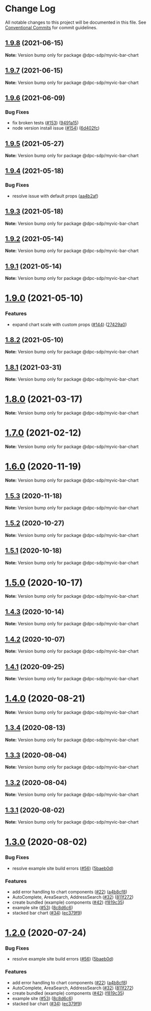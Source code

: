 # Change Log

All notable changes to this project will be documented in this file.
See [Conventional Commits](https://conventionalcommits.org) for commit guidelines.

## [1.9.8](https://github.com/dpc-sdp/myvictoria-vic-gov-au/tree/master/packages/BarChart/compare/v1.9.7...v1.9.8) (2021-06-15)

**Note:** Version bump only for package @dpc-sdp/myvic-bar-chart






## [1.9.7](https://github.com/dpc-sdp/myvictoria-vic-gov-au/tree/master/packages/BarChart/compare/v1.9.6...v1.9.7) (2021-06-15)

**Note:** Version bump only for package @dpc-sdp/myvic-bar-chart






## [1.9.6](https://github.com/dpc-sdp/myvictoria-vic-gov-au/tree/master/packages/BarChart/compare/v1.9.5...v1.9.6) (2021-06-09)


### Bug Fixes

* fix broken tests ([#153](https://github.com/dpc-sdp/myvictoria-vic-gov-au/tree/master/packages/BarChart/issues/153)) ([9491a15](https://github.com/dpc-sdp/myvictoria-vic-gov-au/tree/master/packages/BarChart/commit/9491a1515547884617734855087238e548447e2b))
* node version install issue ([#154](https://github.com/dpc-sdp/myvictoria-vic-gov-au/tree/master/packages/BarChart/issues/154)) ([6d402fc](https://github.com/dpc-sdp/myvictoria-vic-gov-au/tree/master/packages/BarChart/commit/6d402fc2a5eac63c70144d3a276302ff7101ccb1))






## [1.9.5](https://github.com/dpc-sdp/myvictoria-vic-gov-au/tree/master/packages/BarChart/compare/v1.9.4...v1.9.5) (2021-05-27)

**Note:** Version bump only for package @dpc-sdp/myvic-bar-chart





## [1.9.4](https://github.com/dpc-sdp/myvictoria-vic-gov-au/tree/master/packages/BarChart/compare/v1.9.3...v1.9.4) (2021-05-18)


### Bug Fixes

* resolve issue with default props ([aa4b2af](https://github.com/dpc-sdp/myvictoria-vic-gov-au/tree/master/packages/BarChart/commit/aa4b2af480215d45bb2164716aeb8a1f718d1600))






## [1.9.3](https://github.com/dpc-sdp/myvictoria-vic-gov-au/tree/master/packages/BarChart/compare/v1.9.2...v1.9.3) (2021-05-18)

**Note:** Version bump only for package @dpc-sdp/myvic-bar-chart






## [1.9.2](https://github.com/dpc-sdp/myvictoria-vic-gov-au/tree/master/packages/BarChart/compare/v1.9.0...v1.9.2) (2021-05-14)

**Note:** Version bump only for package @dpc-sdp/myvic-bar-chart






## [1.9.1](https://github.com/dpc-sdp/myvictoria-vic-gov-au/tree/master/packages/BarChart/compare/v1.9.0...v1.9.1) (2021-05-14)

**Note:** Version bump only for package @dpc-sdp/myvic-bar-chart






# [1.9.0](https://github.com/dpc-sdp/myvictoria-vic-gov-au/tree/master/packages/BarChart/compare/v1.8.2...v1.9.0) (2021-05-10)


### Features

* expand chart scale with custom props ([#144](https://github.com/dpc-sdp/myvictoria-vic-gov-au/tree/master/packages/BarChart/issues/144)) ([27429a0](https://github.com/dpc-sdp/myvictoria-vic-gov-au/tree/master/packages/BarChart/commit/27429a03c9b25a4da9af29deca67e4a733810dbd))






## [1.8.2](https://github.com/dpc-sdp/myvictoria-vic-gov-au/tree/master/packages/BarChart/compare/v1.8.1...v1.8.2) (2021-05-10)

**Note:** Version bump only for package @dpc-sdp/myvic-bar-chart






## [1.8.1](https://github.com/dpc-sdp/myvictoria-vic-gov-au/tree/master/packages/BarChart/compare/v1.8.0...v1.8.1) (2021-03-31)

**Note:** Version bump only for package @dpc-sdp/myvic-bar-chart





# [1.8.0](https://github.com/dpc-sdp/myvictoria-vic-gov-au/tree/master/packages/BarChart/compare/v1.7.0...v1.8.0) (2021-03-17)

**Note:** Version bump only for package @dpc-sdp/myvic-bar-chart






# [1.7.0](https://github.com/dpc-sdp/myvictoria-vic-gov-au/tree/master/packages/BarChart/compare/v1.6.1...v1.7.0) (2021-02-12)

**Note:** Version bump only for package @dpc-sdp/myvic-bar-chart





# [1.6.0](https://github.com/dpc-sdp/myvictoria-vic-gov-au/tree/master/packages/BarChart/compare/v1.5.3...v1.6.0) (2020-11-19)

**Note:** Version bump only for package @dpc-sdp/myvic-bar-chart





## [1.5.3](https://github.com/dpc-sdp/myvictoria-vic-gov-au/tree/master/packages/BarChart/compare/v1.5.1...v1.5.3) (2020-11-18)

**Note:** Version bump only for package @dpc-sdp/myvic-bar-chart





## [1.5.2](https://github.com/dpc-sdp/myvictoria-vic-gov-au/tree/master/packages/BarChart/compare/v1.5.1...v1.5.2) (2020-10-27)

**Note:** Version bump only for package @dpc-sdp/myvic-bar-chart





## [1.5.1](https://github.com/dpc-sdp/myvictoria-vic-gov-au/tree/master/packages/BarChart/compare/v1.5.0...v1.5.1) (2020-10-18)

**Note:** Version bump only for package @dpc-sdp/myvic-bar-chart





# [1.5.0](https://github.com/dpc-sdp/myvictoria-vic-gov-au/tree/master/packages/BarChart/compare/v1.4.2...v1.5.0) (2020-10-17)

**Note:** Version bump only for package @dpc-sdp/myvic-bar-chart





## [1.4.3](https://github.com/dpc-sdp/myvictoria-vic-gov-au/tree/master/packages/BarChart/compare/v1.4.2...v1.4.3) (2020-10-14)

**Note:** Version bump only for package @dpc-sdp/myvic-bar-chart





## [1.4.2](https://github.com/dpc-sdp/myvictoria-vic-gov-au/tree/master/packages/BarChart/compare/v1.4.0...v1.4.2) (2020-10-07)

**Note:** Version bump only for package @dpc-sdp/myvic-bar-chart





## [1.4.1](https://github.com/dpc-sdp/myvictoria-vic-gov-au/tree/master/packages/BarChart/compare/v1.4.0...v1.4.1) (2020-09-25)

**Note:** Version bump only for package @dpc-sdp/myvic-bar-chart






# [1.4.0](https://github.com/dpc-sdp/myvictoria-vic-gov-au/tree/master/packages/BarChart/compare/v1.3.4...v1.4.0) (2020-08-21)

**Note:** Version bump only for package @dpc-sdp/myvic-bar-chart






## [1.3.4](https://github.com/dpc-sdp/myvictoria-vic-gov-au/tree/master/packages/BarChart/compare/v1.3.3...v1.3.4) (2020-08-13)

**Note:** Version bump only for package @dpc-sdp/myvic-bar-chart






## [1.3.3](https://github.com/dpc-sdp/myvictoria-vic-gov-au/tree/master/packages/BarChart/compare/v1.3.2...v1.3.3) (2020-08-04)

**Note:** Version bump only for package @dpc-sdp/myvic-bar-chart





## [1.3.2](https://github.com/dpc-sdp/myvictoria-vic-gov-au/tree/master/packages/BarChart/compare/v1.3.1...v1.3.2) (2020-08-04)

**Note:** Version bump only for package @dpc-sdp/myvic-bar-chart





## [1.3.1](https://github.com/dpc-sdp/myvictoria-vic-gov-au/tree/master/packages/BarChart/compare/v1.3.0...v1.3.1) (2020-08-02)

**Note:** Version bump only for package @dpc-sdp/myvic-bar-chart





# [1.3.0](https://github.com/dpc-sdp/myvictoria-vic-gov-au/tree/master/packages/BarChart/compare/v1.1.3...v1.3.0) (2020-08-02)


### Bug Fixes

* resolve example site build errors ([#56](https://github.com/dpc-sdp/myvictoria-vic-gov-au/tree/master/packages/BarChart/issues/56)) ([5baeb0d](https://github.com/dpc-sdp/myvictoria-vic-gov-au/tree/master/packages/BarChart/commit/5baeb0d7204879aa93b5ecaa1b21c3a9720511e7))


### Features

* add error handling to chart components ([#22](https://github.com/dpc-sdp/myvictoria-vic-gov-au/tree/master/packages/BarChart/issues/22)) ([a4b8cf8](https://github.com/dpc-sdp/myvictoria-vic-gov-au/tree/master/packages/BarChart/commit/a4b8cf8e32e726d9e0ac8418e0ee56c532bc0709))
* AutoComplete, AreaSearch, AddressSearch ([#32](https://github.com/dpc-sdp/myvictoria-vic-gov-au/tree/master/packages/BarChart/issues/32)) ([811f272](https://github.com/dpc-sdp/myvictoria-vic-gov-au/tree/master/packages/BarChart/commit/811f272cdd271188b12a575a5ceca3fd96953116))
* create bundled (example) components ([#42](https://github.com/dpc-sdp/myvictoria-vic-gov-au/tree/master/packages/BarChart/issues/42)) ([f819c35](https://github.com/dpc-sdp/myvictoria-vic-gov-au/tree/master/packages/BarChart/commit/f819c356b2c53f0a75d04542f22d73dae4516569))
* example site ([#53](https://github.com/dpc-sdp/myvictoria-vic-gov-au/tree/master/packages/BarChart/issues/53)) ([8c8d6c6](https://github.com/dpc-sdp/myvictoria-vic-gov-au/tree/master/packages/BarChart/commit/8c8d6c6e56b8772cdacc303d689358fe74ee791d))
* stacked bar chart ([#34](https://github.com/dpc-sdp/myvictoria-vic-gov-au/tree/master/packages/BarChart/issues/34)) ([ec379f9](https://github.com/dpc-sdp/myvictoria-vic-gov-au/tree/master/packages/BarChart/commit/ec379f9cd906374508339e16b70147bacafcaf74))





# [1.2.0](https://github.com/dpc-sdp/myvictoria-vic-gov-au/tree/master/packages/BarChart/compare/v1.1.3...v1.2.0) (2020-07-24)


### Bug Fixes

* resolve example site build errors ([#56](https://github.com/dpc-sdp/myvictoria-vic-gov-au/tree/master/packages/BarChart/issues/56)) ([5baeb0d](https://github.com/dpc-sdp/myvictoria-vic-gov-au/tree/master/packages/BarChart/commit/5baeb0d7204879aa93b5ecaa1b21c3a9720511e7))


### Features

* add error handling to chart components ([#22](https://github.com/dpc-sdp/myvictoria-vic-gov-au/tree/master/packages/BarChart/issues/22)) ([a4b8cf8](https://github.com/dpc-sdp/myvictoria-vic-gov-au/tree/master/packages/BarChart/commit/a4b8cf8e32e726d9e0ac8418e0ee56c532bc0709))
* AutoComplete, AreaSearch, AddressSearch ([#32](https://github.com/dpc-sdp/myvictoria-vic-gov-au/tree/master/packages/BarChart/issues/32)) ([811f272](https://github.com/dpc-sdp/myvictoria-vic-gov-au/tree/master/packages/BarChart/commit/811f272cdd271188b12a575a5ceca3fd96953116))
* create bundled (example) components ([#42](https://github.com/dpc-sdp/myvictoria-vic-gov-au/tree/master/packages/BarChart/issues/42)) ([f819c35](https://github.com/dpc-sdp/myvictoria-vic-gov-au/tree/master/packages/BarChart/commit/f819c356b2c53f0a75d04542f22d73dae4516569))
* example site ([#53](https://github.com/dpc-sdp/myvictoria-vic-gov-au/tree/master/packages/BarChart/issues/53)) ([8c8d6c6](https://github.com/dpc-sdp/myvictoria-vic-gov-au/tree/master/packages/BarChart/commit/8c8d6c6e56b8772cdacc303d689358fe74ee791d))
* stacked bar chart ([#34](https://github.com/dpc-sdp/myvictoria-vic-gov-au/tree/master/packages/BarChart/issues/34)) ([ec379f9](https://github.com/dpc-sdp/myvictoria-vic-gov-au/tree/master/packages/BarChart/commit/ec379f9cd906374508339e16b70147bacafcaf74))
